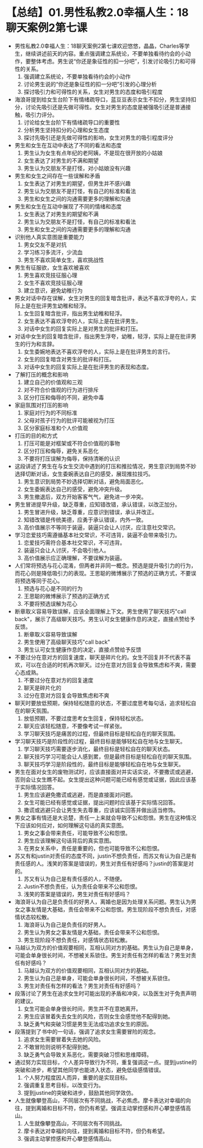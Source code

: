 # 【总结】01.男性私教2.0幸福人生：18聊天案例2第七课

-   男性私教2.0幸福人生：18聊天案例2第七课欢迎悠悠，晶晶，Charles等学生，继续讲述前天的内容。重点强调建立系统论，不要单独看待约会的小动作，要整体考虑。男生说“你还是象征性的扣一分吧”，引发讨论吸引力和可得性的关系。
    1.  强调建立系统论，不要单独看待约会的小动作
    2.  讨论男生说的“你还是象征性的扣一分吧”引发的心理分析
    3.  探讨吸引力和可得性的关系，女生对男生的态度和吸引程度
-   海浪哥提到给女生台阶下有情绪疏导口，蓝豆豆表示女生不扣分，男生坚持扣分，讨论先吸引还是先做可得性。女生对男生的态度是被强吸引还是普通接触，吸引力评分。
    1.  讨论给女生台阶下有情绪疏导口的重要性
    2.  分析男生坚持扣分的心理和女生态度
    3.  探讨先吸引还是先做可得性的影响，女生对男生的吸引程度评分
-   男生和女生在互动中表达了不同的看法和态度
    1.  男生认为女生有点年纪的老阿姨，不是现在很开放的小姑娘
    2.  女生表达了对男生的不满和期望
    3.  男生认为交朋友不是打怪，对小姑娘没有兴趣
-   男生和女生之间存在一些误解和矛盾
    1.  女生表达了对男生的期望，但男生并不感兴趣
    2.  男生认为交朋友不是打怪，有自己的标准和看法
    3.  男生和女生之间的沟通需要更多的理解和沟通
-   男生和女生在互动中展现了不同的情绪和态度
    1.  女生表达了对男生的期望和不满
    2.  男生认为交朋友不是打怪，有自己的标准和看法
    3.  男生和女生之间的沟通需要更多的理解和沟通
-   识别他人真实意图是重要能力
    1.  男女交友不是对抗
    2.  学习练习多流汗，少流血
    3.  男生不喜欢简单女生，喜欢挑战性
-   男生有征服欲，女生喜欢被喜欢
    1.  男生喜欢竞技征服心理
    2.  女生不喜欢竞技征服心理
    3.  建立意识，避免幼稚行为
-   男女对话中存在误解，女生对男生的回复暗含批评，表达不喜欢浮夸的人，实际上是在批评男生幼稚和轻浮。
    1.  女生回复暗含批评，指出男生幼稚和轻浮。
    2.  女生表达不喜欢浮夸的人，实际上是在批评男生。
    3.  对话中女生的回复实际上是对男生的批评和打压。
-   对话中女生的回复暗含批评，指出男生浮夸，幼稚，轻浮，实际上是在批评男生的行为和言辞。
    1.  女生委婉地表达不喜欢浮夸的人，实际上是在批评男生的言行。
    2.  女生的回复暗含对男生的批评和打压。
    3.  对话中女生的回复实际上是在批评男生的表现和态度。
-   了解打压的概念和影响
    1.  建立自己的价值观和三观
    2.  对不符合价值观的行为进行排斥
    3.  区分打压和侮辱的不同，避免中毒
-   家庭氛围对打压的影响
    1.  家庭对行为的不同标准
    2.  父母对孩子行为的批评可能被视为打压
    3.  区分家庭标准和个人价值观
-   打压的目的和方式
    1.  打压可能是对框架或不符合价值观的事物
    2.  区分打压和侮辱，避免关系恶化
    3.  不要将打压误解为侮辱，保持清晰的认识
-   这段讲述了男生在与女生交流中遇到的打压和推拉情况，男生意识到局势不妙选择切断对话，女生委婉表达自己的感受，展现推拉技巧。
    1.  男生意识到局势不妙选择切断对话，避免局面恶化。
    2.  女生委婉表达自己的感受，避免冲突升级。
    3.  男生撤退后，双方开始客客气气，避免进一步冲突。
-   男生冒进提早升级，缺乏尊重，应知错改错，承认错误，以改正加分。
    1.  男生冒进升级，缺乏尊重，应意识到错误，承认并改正。
    2.  知错改错是传统美德，应勇于承认错误，内外一致。
    3.  高价值展示不等同于装逼，装逼只会让人讨厌，应注意社交常识。
-   学习恋爱技巧需遵循基本社交常识，不可违背，装逼不会带来吸引力。
    1.  恋爱技巧需符合基本社交常识，不可违背。
    2.  装逼只会让人讨厌，不会吸引他人。
    3.  高价值展示应正确理解，不要误解为装逼。
-   人们常将预选与花心混淆，但两者并非同一概念。预选是提升吸引力的行为，而花心则是降低吸引力的表现。王思聪的微博展示了预选的正确方式，不要误将预选等同于花心。
    1.  预选与花心是不同的行为
    2.  王思聪的微博展示了预选的正确方式
    3.  不要将预选误解为花心
-   断章取义容易导致误解，应该全面理解上下文。男生使用了聊天技巧"call back"，展示了高级聊天技巧。男生认可女生健康作息的决定，直接点赞给予反馈。
    1.  断章取义容易导致误解
    2.  男生使用了高级聊天技巧"call back"
    3.  男生认可女生健康作息的决定，直接点赞给予反馈
-   不要过分在意对方的回复速度，聊天是碎片化的。女生不回复并不代表不喜欢，可以在合适的时机再次聊天。过分在意对方回复会导致焦虑和不爽，需要心态成熟。
    1.  不要过分在意对方的回复速度
    2.  聊天是碎片化的
    3.  过分在意对方回复会导致焦虑和不爽
-   聊天时要放低预期，保持轻松随意的状态，不要过度思考每句话，追求轻松自在的聊天氛围。
    1.  放低预期，不要过度思考女生回复，保持轻松状态。
    2.  聊天应该轻松随意，不要像考试一样紧张。
    3.  学习聊天技巧是痛苦的过程，但最终目标是轻松自在的聊天氛围。
-   学习聊天技巧是阶段性的过程，最终目标是能够轻松自在地与女生聊天。
    1.  学习聊天技巧需要逐步消化，最终目标是轻松自在的聊天状态。
    2.  聊天技巧学习可能会让人感到累，但是最终目标是轻松自在的聊天氛围。
    3.  聊天技巧学习是阶段性的，最终目标是能够轻松自在地与女生聊天。
-   男生在面对女生的废物测试时，应该直接面对并实话实说，不要撒谎或逃避，否则会让女生瞧不起。女生提出这种问题可能已经有感觉或证据，因此应该基于实际情况回答。
    1.  男生应该避免撒谎或逃避，而是直接面对问题。
    2.  女生可能已经有感觉或证据，提出问题时应该基于实际情况回答。
    3.  撒谎或逃避只会让男生失去尊重，应该诚实回答并做出适当修饰。
-   男女之事有情还是大忌楚，责任一上来就会导致不公和怨恨。男生在这种情况下应该如何应对，如何理解这句话的真实意图。
    1.  男女之事会带来责任，可能导致不公和怨恨。
    2.  男生应该理解这句话背后的真实意图。
    3.  在男女关系中，责任是重要的，但也可能导致不公和怨恨。
-   苏又有和justin对责任的态度不同，justin不想负责任，而苏又有认为自己是有责任感的人。浅笑的答案是错误的，男生对责任有好感吗？justin的答案是对的。
    1.  苏又有认为自己是有责任感的人，不随便。
    2.  Justin不想负责任，认为责任会带来不公和怨恨。
    3.  浅笑的答案是错误的，男生对责任有好感吗？
-   海浪哥认为自己是负责任的好男人，离婚也是因为处理关系问题。男生认为男女之事友情是大基础，责任会带来不公和怨恨。男生现阶段不想负责任，对感情状态较松散。
    1.  海浪哥认为自己是负责任的好男人。
    2.  男生认为男女之事友情是大基础，责任会带来不公和怨恨。
    3.  男生现阶段不想负责任，对感情状态较松散。
-   马越认为双方的价值观要相同，互相认同对方的基础。男生认为自己是单身，可能会单身很长时间，不想被关系锁住。男生对责任有怎样的看法？男生对责任有好感吗？
    1.  马越认为双方的价值观要相同，互相认同对方的基础。
    2.  男生认为自己是单身，可能会单身很长时间，不想被关系锁住。
    3.  男生对责任有怎样的看法？男生对责任有好感吗？
-   段落讨论了男生在追求女生时可能出现的矛盾和冲突，以及医生对于免责声明的建议。
    1.  女生可能会单身很长时间，男生并不在意她离开。
    2.  男生应该冒着失去女生的风险，否则女生会感觉他不配得到她。
    3.  缺乏勇气和突破习惯是男生无法成功追求女生的原因。
-   段落提到了书中的一句话，强调了追求女生需要冒险的观念。
    1.  追求女生需要冒着失去她的风险。
    2.  不敢冒险则说明不配得到她。
    3.  缺乏勇气会导致关系恶化，需要突破习惯和思维障碍。
-   通过努力实现目标，个人差异导致行为不同，重复强调这一点。提到justine的突破和进步，希望其他同学也能进入状态，避免低级感情错误。
    1.  个人努力程度因人而异，重要的是实现目标。
    2.  强调重复思考目标，以改变行为。
    3.  提到justine的突破和进步，鼓励其他同学效仿。
-   人生就像攀登高山，不同层次有不同挑战，不必焦虑。摩卡表达对幸福的向往，提到离婚和目标不符，但仍有希望。强调主动掌控感和开心攀登感情高山。
    1.  人生就像攀登高山，不同层次有不同挑战。
    2.  摩卡表达对幸福的向往，提到离婚和目标不符，但仍有希望。
    3.  强调主动掌控感和开心攀登感情高山。